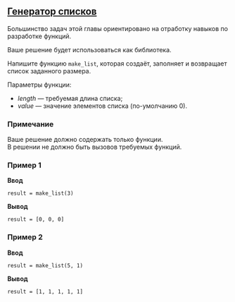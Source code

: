 ## [Генератор списков](../../../solutions/4.2/42_a.py)

Большинство задач этой главы ориентировано на отработку навыков по разработке функций.

Ваше решение будет использоваться как библиотека.

Напишите функцию `make_list`, которая создаёт, заполняет и возвращает список заданного размера.

Параметры функции:

- _length_ — требуемая длина списка;
- _value_ — значение элементов списка (по-умолчанию 0).

### Примечание

Ваше решение должно содержать только функции.\
В решении не должно быть вызовов требуемых функций.

### Пример 1

__Ввод__
```plaintext
result = make_list(3)
```

__Вывод__
```plaintext
result = [0, 0, 0]
```

### Пример 2

__Ввод__
```plaintext
result = make_list(5, 1)
```

__Вывод__
```plaintext
result = [1, 1, 1, 1, 1]
```